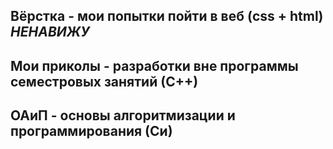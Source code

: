 ## Вёрстка - мои попытки пойти в веб (css + html) *НЕНАВИЖУ*

## Мои приколы - разработки вне программы семестровых занятий (С++)

## ОАиП - основы алгоритмизации и программирования (Си)
